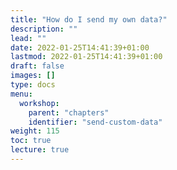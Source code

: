 ```yaml
---
title: "How do I send my own data?"
description: ""
lead: ""
date: 2022-01-25T14:41:39+01:00
lastmod: 2022-01-25T14:41:39+01:00
draft: false
images: []
type: docs
menu:
  workshop:
    parent: "chapters"
    identifier: "send-custom-data"
weight: 115
toc: true
lecture: true
---
```


